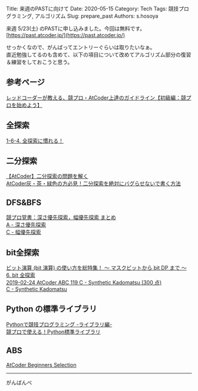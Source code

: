 Title: 来週のPASTに向けて
Date: 2020-05-15
Category: Tech
Tags: 競技プログラミング, アルゴリズム
Slug: prepare_past
Authors: s.hosoya

来週 5/23(土) のPASTに申し込みました。今回は無料です。  
[https://past.atcoder.jp/](https://past.atcoder.jp/)  

せっかくなので、がんばってエントリーぐらいは取りたいなぁ。  
直近勉強してるのも含めて、以下の項目について改めてアルゴリズム部分の復習＆練習をしておこうと思う。  

## 参考ページ

[レッドコーダーが教える、競プロ・AtCoder上達のガイドライン【初級編：競プロを始めよう】](https://qiita.com/e869120/items/f1c6f98364d1443148b3)  


## 全探索

[1-6-4. 全探索に慣れる！](https://qiita.com/e869120/items/f1c6f98364d1443148b3#1-6-4-%E5%85%A8%E6%8E%A2%E7%B4%A2%E3%81%AB%E6%85%A3%E3%82%8C%E3%82%8B)  


## 二分探索

[【AtCoder】二分探索の問題を解く](https://qiita.com/gh_takumi/items/a0b2f38e7ea53e73c1d5)  
[AtCoder灰・茶・緑色の方必見！二分探索を絶対にバグらせないで書く方法](https://www.forcia.com/blog/001434.html)  


## DFS&BFS

[競プロ覚書：深さ優先探索，幅優先探索 まとめ](https://pyteyon.hatenablog.com/entry/2019/03/01/211133)  
[A - 深さ優先探索](https://atcoder.jp/contests/atc001/tasks/dfs_a?lang=ja)  
[C - 幅優先探索](https://atcoder.jp/contests/abc007/tasks/abc007_3)  


## bit全探索

[ビット演算 (bit 演算) の使い方を総特集！ 〜 マスクビットから bit DP まで 〜](https://qiita.com/drken/items/7c6ff2aa4d8fce1c9361)  
[6. bit 全探索](https://qiita.com/drken/items/7c6ff2aa4d8fce1c9361#6-bit-%E5%85%A8%E6%8E%A2%E7%B4%A2)  
[2019-02-24 AtCoder ABC 119 C - Synthetic Kadomatsu (300 点)](https://drken1215.hatenablog.com/entry/2019/02/24/224100)  
[C - Synthetic Kadomatsu](https://atcoder.jp/contests/abc119/tasks/abc119_c)  


## Python の標準ライブラリ

[Pythonで競技プログラミング -ライブラリ編-](https://qiita.com/Kentaro_okumura/items/5b95b767a2e691cd5482)  
[競プロで使える！Python標準ライブラリ](https://qiita.com/__ynyn__/items/9e75cc37c4b4541a8dd2)  

## ABS

[AtCoder Beginners Selection](https://atcoder.jp/contests/abs)

---

がんばんべ
